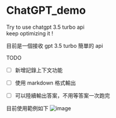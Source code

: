 # ChatGPT_demo


Try to use chatgpt 3.5 turbo api  
keep optimizing it !

目前是一個接收 gpt 3.5 turbo 簡單的 api

TODO
- [ ] 新增記錄上下文功能
- [ ] 使用 markdown 格式輸出
- [ ] 可以陸續輸出答案，不用等答案一次跑完


目前使用範例如下
![image](https://user-images.githubusercontent.com/36962405/226197572-1630bb1d-ede0-4af5-a43b-13e705c8e517.png)
